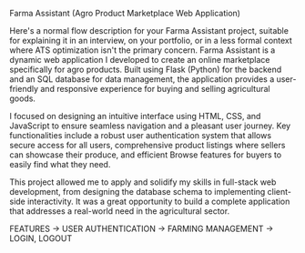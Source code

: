 Farma Assistant (Agro Product Marketplace Web Application)

Here's a normal flow description for your Farma Assistant project, suitable for explaining it in an interview, on your portfolio, or in a less formal context where ATS optimization isn't the primary concern.
Farma Assistant is a dynamic web application I developed to create an online marketplace specifically for agro products. Built using Flask (Python) for the backend and an SQL database for data management, the application provides a user-friendly and responsive experience for buying and selling agricultural goods.

I focused on designing an intuitive interface using HTML, CSS, and JavaScript to ensure seamless navigation and a pleasant user journey. Key functionalities include a robust user authentication system that allows secure access for all users, comprehensive product listings where sellers can showcase their produce, and efficient Browse features for buyers to easily find what they need.

This project allowed me to apply and solidify my skills in full-stack web development, from designing the database schema to implementing client-side interactivity. It was a great opportunity to build a complete application that addresses a real-world need in the agricultural sector.

FEATURES 
    -> USER AUTHENTICATION
    -> FARMING MANAGEMENT 
    -> LOGIN, LOGOUT
    
